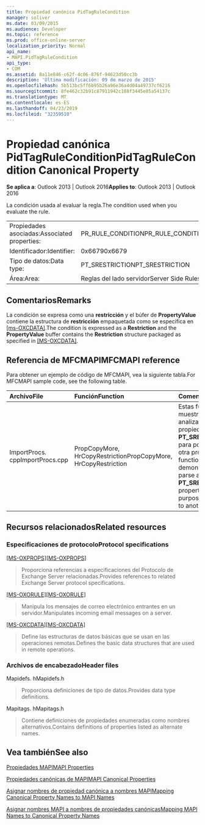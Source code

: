```yaml
---
title: Propiedad canónica PidTagRuleCondition
manager: soliver
ms.date: 03/09/2015
ms.audience: Developer
ms.topic: reference
ms.prod: office-online-server
localization_priority: Normal
api_name:
- MAPI.PidTagRuleCondition
api_type:
- COM
ms.assetid: 8a11e846-c62f-4c06-876f-94623d50cc3b
description: 'Última modificación: 09 de marzo de 2015'
ms.openlocfilehash: 5b513bc5ff6b95b26a96e36a4d04a49737cf6216
ms.sourcegitcommit: 8fe462c32b91c87911942c188f3445e85a54137c
ms.translationtype: MT
ms.contentlocale: es-ES
ms.lasthandoff: 04/23/2019
ms.locfileid: "32359510"
---
```

# <a name="pidtagrulecondition-canonical-property"></a><span data-ttu-id="d9178-103">Propiedad canónica PidTagRuleCondition</span><span class="sxs-lookup"><span data-stu-id="d9178-103">PidTagRuleCondition Canonical Property</span></span>

  
  
<span data-ttu-id="d9178-104">**Se aplica a**: Outlook 2013 | Outlook 2016</span><span class="sxs-lookup"><span data-stu-id="d9178-104">**Applies to**: Outlook 2013 | Outlook 2016</span></span> 
  
<span data-ttu-id="d9178-105">La condición usada al evaluar la regla.</span><span class="sxs-lookup"><span data-stu-id="d9178-105">The condition used when you evaluate the rule.</span></span>
  
|||
|:-----|:-----|
|<span data-ttu-id="d9178-106">Propiedades asociadas:</span><span class="sxs-lookup"><span data-stu-id="d9178-106">Associated properties:</span></span>  <br/> |<span data-ttu-id="d9178-107">PR_RULE_CONDITION</span><span class="sxs-lookup"><span data-stu-id="d9178-107">PR_RULE_CONDITION</span></span>  <br/> |
|<span data-ttu-id="d9178-108">Identificador:</span><span class="sxs-lookup"><span data-stu-id="d9178-108">Identifier:</span></span>  <br/> |<span data-ttu-id="d9178-109">0x6679</span><span class="sxs-lookup"><span data-stu-id="d9178-109">0x6679</span></span>  <br/> |
|<span data-ttu-id="d9178-110">Tipo de datos:</span><span class="sxs-lookup"><span data-stu-id="d9178-110">Data type:</span></span>  <br/> |<span data-ttu-id="d9178-111">PT_SRESTRICTION</span><span class="sxs-lookup"><span data-stu-id="d9178-111">PT_SRESTRICTION</span></span>  <br/> |
|<span data-ttu-id="d9178-112">Área:</span><span class="sxs-lookup"><span data-stu-id="d9178-112">Area:</span></span>  <br/> |<span data-ttu-id="d9178-113">Reglas del lado servidor</span><span class="sxs-lookup"><span data-stu-id="d9178-113">Server Side Rules</span></span>  <br/> |
   
## <a name="remarks"></a><span data-ttu-id="d9178-114">Comentarios</span><span class="sxs-lookup"><span data-stu-id="d9178-114">Remarks</span></span>

<span data-ttu-id="d9178-115">La condición se expresa como una **restricción** y el búfer de **PropertyValue** contiene la estructura de **restricción** empaquetada como se especifica en [[ms-OXCDATA]](https://msdn.microsoft.com/library/1afa0cd9-b1a0-4520-b623-bf15030af5d8%28Office.15%29.aspx).</span><span class="sxs-lookup"><span data-stu-id="d9178-115">The condition is expressed as a **Restriction** and the **PropertyValue** buffer contains the **Restriction** structure packaged as specified in [[MS-OXCDATA]](https://msdn.microsoft.com/library/1afa0cd9-b1a0-4520-b623-bf15030af5d8%28Office.15%29.aspx).</span></span>
  
## <a name="mfcmapi-reference"></a><span data-ttu-id="d9178-116">Referencia de MFCMAPI</span><span class="sxs-lookup"><span data-stu-id="d9178-116">MFCMAPI reference</span></span>

<span data-ttu-id="d9178-117">Para obtener un ejemplo de código de MFCMAPI, vea la siguiente tabla.</span><span class="sxs-lookup"><span data-stu-id="d9178-117">For MFCMAPI sample code, see the following table.</span></span>
  
|<span data-ttu-id="d9178-118">**Archivo**</span><span class="sxs-lookup"><span data-stu-id="d9178-118">**File**</span></span>|<span data-ttu-id="d9178-119">**Función**</span><span class="sxs-lookup"><span data-stu-id="d9178-119">**Function**</span></span>|<span data-ttu-id="d9178-120">**Comentario**</span><span class="sxs-lookup"><span data-stu-id="d9178-120">**Comment**</span></span>|
|:-----|:-----|:-----|
|<span data-ttu-id="d9178-121">ImportProcs. cpp</span><span class="sxs-lookup"><span data-stu-id="d9178-121">ImportProcs.cpp</span></span>  <br/> |<span data-ttu-id="d9178-122">PropCopyMore, HrCopyRestriction</span><span class="sxs-lookup"><span data-stu-id="d9178-122">PropCopyMore, HrCopyRestriction</span></span>  <br/> |<span data-ttu-id="d9178-123">Estas funciones muestran cómo analizar una propiedad **PT_SRESTRICTION** para poder copiar en otra propiedad.</span><span class="sxs-lookup"><span data-stu-id="d9178-123">These functions demonstrate how to parse a **PT_SRESTRICTION** property for the purposes of copying to another property.</span></span>  <br/> |
   
## <a name="related-resources"></a><span data-ttu-id="d9178-124">Recursos relacionados</span><span class="sxs-lookup"><span data-stu-id="d9178-124">Related resources</span></span>

### <a name="protocol-specifications"></a><span data-ttu-id="d9178-125">Especificaciones de protocolo</span><span class="sxs-lookup"><span data-stu-id="d9178-125">Protocol specifications</span></span>

<span data-ttu-id="d9178-126">[[MS-OXPROPS]](https://msdn.microsoft.com/library/f6ab1613-aefe-447d-a49c-18217230b148%28Office.15%29.aspx)</span><span class="sxs-lookup"><span data-stu-id="d9178-126">[[MS-OXPROPS]](https://msdn.microsoft.com/library/f6ab1613-aefe-447d-a49c-18217230b148%28Office.15%29.aspx)</span></span>
  
> <span data-ttu-id="d9178-127">Proporciona referencias a especificaciones del Protocolo de Exchange Server relacionadas.</span><span class="sxs-lookup"><span data-stu-id="d9178-127">Provides references to related Exchange Server protocol specifications.</span></span>
    
<span data-ttu-id="d9178-128">[[MS-OXORULE]](https://msdn.microsoft.com/library/70ac9436-501e-43e2-9163-20d2b546b886%28Office.15%29.aspx)</span><span class="sxs-lookup"><span data-stu-id="d9178-128">[[MS-OXORULE]](https://msdn.microsoft.com/library/70ac9436-501e-43e2-9163-20d2b546b886%28Office.15%29.aspx)</span></span>
  
> <span data-ttu-id="d9178-129">Manipula los mensajes de correo electrónico entrantes en un servidor.</span><span class="sxs-lookup"><span data-stu-id="d9178-129">Manipulates incoming email messages on a server.</span></span>
    
<span data-ttu-id="d9178-130">[[MS-OXCDATA]](https://msdn.microsoft.com/library/1afa0cd9-b1a0-4520-b623-bf15030af5d8%28Office.15%29.aspx)</span><span class="sxs-lookup"><span data-stu-id="d9178-130">[[MS-OXCDATA]](https://msdn.microsoft.com/library/1afa0cd9-b1a0-4520-b623-bf15030af5d8%28Office.15%29.aspx)</span></span>
  
> <span data-ttu-id="d9178-131">Define las estructuras de datos básicas que se usan en las operaciones remotas.</span><span class="sxs-lookup"><span data-stu-id="d9178-131">Defines the basic data structures that are used in remote operations.</span></span>
    
### <a name="header-files"></a><span data-ttu-id="d9178-132">Archivos de encabezado</span><span class="sxs-lookup"><span data-stu-id="d9178-132">Header files</span></span>

<span data-ttu-id="d9178-133">Mapidefs. h</span><span class="sxs-lookup"><span data-stu-id="d9178-133">Mapidefs.h</span></span>
  
> <span data-ttu-id="d9178-134">Proporciona definiciones de tipo de datos.</span><span class="sxs-lookup"><span data-stu-id="d9178-134">Provides data type definitions.</span></span>
    
<span data-ttu-id="d9178-135">Mapitags. h</span><span class="sxs-lookup"><span data-stu-id="d9178-135">Mapitags.h</span></span>
  
> <span data-ttu-id="d9178-136">Contiene definiciones de propiedades enumeradas como nombres alternativos.</span><span class="sxs-lookup"><span data-stu-id="d9178-136">Contains definitions of properties listed as alternate names.</span></span>
    
## <a name="see-also"></a><span data-ttu-id="d9178-137">Vea también</span><span class="sxs-lookup"><span data-stu-id="d9178-137">See also</span></span>



[<span data-ttu-id="d9178-138">Propiedades MAPI</span><span class="sxs-lookup"><span data-stu-id="d9178-138">MAPI Properties</span></span>](mapi-properties.md)
  
[<span data-ttu-id="d9178-139">Propiedades canónicas de MAPI</span><span class="sxs-lookup"><span data-stu-id="d9178-139">MAPI Canonical Properties</span></span>](mapi-canonical-properties.md)
  
[<span data-ttu-id="d9178-140">Asignar nombres de propiedad canónica a nombres MAPI</span><span class="sxs-lookup"><span data-stu-id="d9178-140">Mapping Canonical Property Names to MAPI Names</span></span>](mapping-canonical-property-names-to-mapi-names.md)
  
[<span data-ttu-id="d9178-141">Asignar nombres MAPI a nombres de propiedades canónicas</span><span class="sxs-lookup"><span data-stu-id="d9178-141">Mapping MAPI Names to Canonical Property Names</span></span>](mapping-mapi-names-to-canonical-property-names.md)

